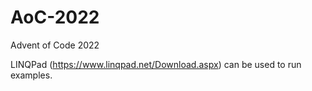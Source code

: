 # AoC-2022
Advent of Code 2022

LINQPad (https://www.linqpad.net/Download.aspx) can be used to run examples.
